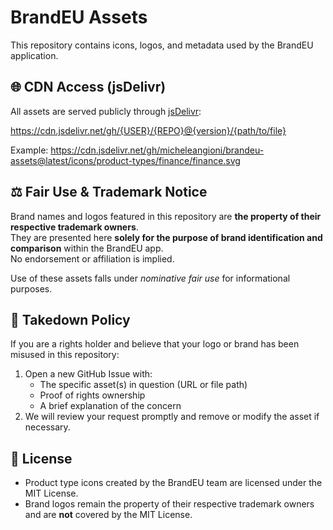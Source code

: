 # BrandEU Assets

This repository contains icons, logos, and metadata used by the BrandEU application.

## 🌐 CDN Access (jsDelivr)

All assets are served publicly through [jsDelivr](https://www.jsdelivr.com/):

https://cdn.jsdelivr.net/gh/{USER}/{REPO}@{version}/{path/to/file}

Example: https://cdn.jsdelivr.net/gh/micheleangioni/brandeu-assets@latest/icons/product-types/finance/finance.svg

## ⚖️ Fair Use & Trademark Notice

Brand names and logos featured in this repository are **the property of their respective trademark owners**.  
They are presented here **solely for the purpose of brand identification and comparison** within the BrandEU app.  
No endorsement or affiliation is implied.

Use of these assets falls under *nominative fair use* for informational purposes.

## 📩 Takedown Policy

If you are a rights holder and believe that your logo or brand has been misused in this repository:

1. Open a new GitHub Issue with:
   - The specific asset(s) in question (URL or file path)
   - Proof of rights ownership
   - A brief explanation of the concern
2. We will review your request promptly and remove or modify the asset if necessary.

## 📜 License

- Product type icons created by the BrandEU team are licensed under the MIT License.
- Brand logos remain the property of their respective trademark owners and are **not** covered by the MIT License.
